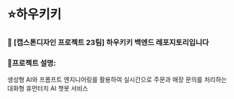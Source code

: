 # ⭐하우키키
### 📌 [캡스톤디자인 프로젝트 23팀] 하우키키 백엔드 레포지토리입니다

### 📜프로젝트 설명:
생성형 AI와 프롬프트 엔지니어링를 활용하여 실시간으로 주문과 매장 문의를 처리하는 대화형 휴먼터치 AI 챗봇 서비스
